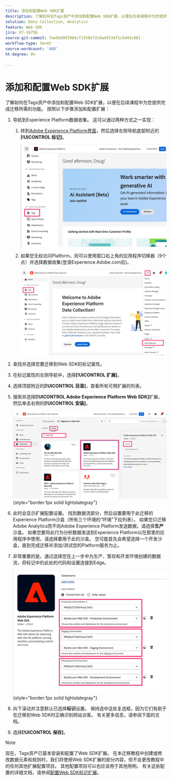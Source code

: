 ```yaml
---
title: 添加和配置Web SDK扩展
description: 了解如何在Tags资产中添加和配置Web SDK扩展，以便在后续课程中为您提供完成迁移所需的功能。
solution: Data Collection, Analytics
feature: Web SDK
jira: KT-16758
source-git-commit: 7ae56d997884cf1558e72c0ad553df1c5d43c081
workflow-type: tm+mt
source-wordcount: '468'
ht-degree: 0%

---
```



# 添加和配置Web SDK扩展

了解如何在Tags资产中添加和配置Web SDK扩展，以便在后续课程中为您提供完成迁移所需的功能。
按照以下步骤添加和配置扩展：

1. 导航到Experience Platform数据收集。 这可以通过两种方式之一实现：
   1. 转到[Adobe Experience Platform界面](https://platform.adobe.com/)，然后选择左侧导航底部附近的&#x200B;**[!UICONTROL 标记]**。

      ![访问标记1](assets/access-tags-1.jpg)
   1. 如果您无权访问Platform，则可以使用窗口右上角的应用程序切换器（9个点）并选择数据收集(登录Experience.Adobe.com后)。

      ![访问标记2](assets/access-tags-2.jpg)
1. 查找并选择您要迁移到Web SDK的标记属性。
1. 在标记属性的左侧导航中，选择&#x200B;**[!UICONTROL 扩展]**。
1. 选择顶部附近的&#x200B;**[!UICONTROL 目录]**，查看所有可用扩展的列表。
1. 搜索并选择&#x200B;**[!UICONTROL Adobe Experience Platform Web SDK]**&#x200B;扩展，然后单击右侧的&#x200B;**[!UICONTROL 安装]**。

   ![查找Web SDK扩展](assets/find-the-websdk-extension.jpg){style="border:1px solid lightslategray"}

1. 此时会显示扩展配置设置。 找到数据流部分，然后设置要用于此迁移的Experience Platform沙盒（所有三个环境的“环境”下拉列表）。 如果您只迁移Adobe Analytics而不向Adobe Experience Platform发送数据，请选择&#x200B;**生产**&#x200B;沙盒。 如果您要将此行为分析数据发送到Experience Platform以在那里的应用程序中使用，请选择要用于此的沙盒。 您可能首先会希望选择一个开发沙盒，直到完成迁移并添加/测试您的Platform服务为止。
1. 非常重要的是，通过选择您在上一步中为生产、暂存和开发环境创建的数据流，将标记中的此处的代码和设置连接到Edge。

   ![数据流选择](assets/choose-datastreams.jpg){style="border:1px solid lightslategray"}

1. 向下滚动并注意默认已选择&#x200B;**标识**&#x200B;设置。 保持选中这些复选框，因为它们有助于在迁移到Web SDK时正确识别网站访客。 有关更多信息，请参阅下面的文档。

1. 选择&#x200B;**[!UICONTROL 保存]**。

>[!NOTE]
>
>现在，Tags资产已基本安装和配置了Web SDK扩展。 在本迁移教程中创建或修改数据元素和规则时，我们将使用Web SDK扩展的部分内容，但不会更改教程中的任何其他扩展配置项目。 其他配置项目可以也应该用于其他用例。 有关这些配置的详细文档，请参阅[配置Web SDK标记扩展](https://experienceleague.adobe.com/en/docs/experience-platform/tags/extensions/client/web-sdk/web-sdk-extension-configuration)。

